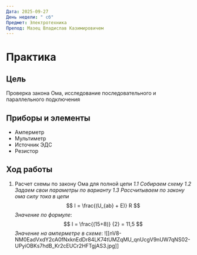 ```yaml
---
Дата: 2025-09-27
День недели: " сб"
Предмет: Электротехника
Препод: Мазец Владислав Казимировичем
---
```

# Практика

## Цель

Проверка закона Ома, исследование последовательного и параллельного подключения 

## Приборы и элементы

- Амперметр
- Мультиметр
- Источник ЭДС
- Резистор

## Ход работы

1. Расчет схемы по закону Ома для полной цепи
	*1.1 Собираем схему*
	*1.2 Задаем свои параметры по варианту*
	*1.3 Рассчитываем по закону ома силу тока в цепи*
$$
I = \frac{(U_{ab} + E)} R 
$$
*Значение по формуле*: 
$$
I = \frac{(15+8)} {2} = 11,5
$$
*Значение на амперметре в схеме*:
![[nV8-NM0EadVxdY2cA0fNxknEdDr84LK74tUMZqMU_qnUcgV9nUW7qNS02-UPyiOBKs7hdB_Kr2cEUCr2HFTgjAS3.jpg]]




